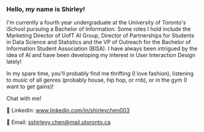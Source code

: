 ### Hello, my name is Shirley!

I'm currently a fourth year undergraduate at the University of Toronto's iSchool pursuing a Bachelor of Information. Some roles I hold include the Marketing Director of UofT AI Group,  Director of Partnerships for Students in Data Science and Statistics and the VP of Outreach for the Bachelor of Information Student Association (BISA). I have always been intrigued by the idea of AI and have been developing my interest in User Interaction Design lately!

In my spare time, you'll probably find me thrifting (I love fashion), listening to music of all genres (probably house, hip hop, or rnb), or in the gym (I want to get gains)!

Chat with me!

💬 Linkedin: www.linkedin.com/in/shirleychen003

💌 Email: sshirleyy.chen@mail.utoronto.ca

<!--
**shirleychen003/shirleychen003** is a ✨ _special_ ✨ repository because its `README.md` (this file) appears on your GitHub profile.

Here are some ideas to get you started:

- 🌱 I’m currently learning ...
- 👯 I’m looking to collaborate on ...
- 🤔 I’m looking for help with ...
- 💬 Ask me about ...
- 📫 How to reach me: ...
- 😄 Pronouns: ...
- ⚡ Fun fact: ...
-->
